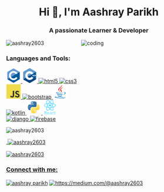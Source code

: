 <h1 align="center">Hi 👋, I'm Aashray Parikh</h1>
<h3 align="center">A passionate Learner & Developer</h3>

<img align="right" alt="coding" width="300" height="300" src="https://imgs.search.brave.com/YfEzujpYttqN49qnxRHEfFjzGsA2Cg8dDjrmr4rRfDc/rs:fit:800:600:1/g:ce/aHR0cHM6Ly9jZG4u/ZHJpYmJibGUuY29t/L3VzZXJzLzEyOTI2/Nzcvc2NyZWVuc2hv/dHMvNjEzOTE2Ny9h/dmVudG8uZ2lm.gif">

<p align="left"> <img src="https://komarev.com/ghpvc/?username=aashray2603&label=Profile%20views&color=0e75b6&style=flat" alt="aashray2603"/> </p>

<h3 align="left">Languages and Tools:</h3>
<p align="left"> <a href="https://www.cprogramming.com/" target="_blank" rel="noreferrer"> <img src="https://raw.githubusercontent.com/devicons/devicon/master/icons/c/c-original.svg" alt="c" width="40" height="40"/> </a> <a href="https://www.w3schools.com/cpp/" target="_blank" rel="noreferrer"> <img src="https://raw.githubusercontent.com/devicons/devicon/master/icons/cplusplus/cplusplus-original.svg" alt="cplusplus" width="40" height="40"/> </a>  </a> </a> <a href="https://www.w3.org/html/" target="_blank" rel="noreferrer"> <img src="https://imgs.search.brave.com/g6zdyLn2fuTshy9EkFOg8H_ICBpXx6wo83fsVDhnhCg/rs:fit:474:225:1/g:ce/aHR0cHM6Ly90c2Ux/Lm1tLmJpbmcubmV0/L3RoP2lkPU9JUC4t/QWpRbGxOQ1pQM0Jw/N2dIc1ZfeVNRSGFI/YSZwaWQ9QXBp" alt="html5" width="40" height="40"/> </a> <a href="https://www.w3schools.com/css/" target="_blank" rel="noreferrer"> <img src="https://imgs.search.brave.com/T0DR61BmlZgYe_KcwX5k69eF-TMFnNRi57w9QMYUxVI/rs:fit:900:840:1/g:ce/aHR0cHM6Ly9jbGlw/Z3JvdW5kLmNvbS9p/bWFnZXMvY3NzLTMt/bG9nby1jbGlwYXJ0/LmpwZw" alt="css3" width="40" height="40"/> <a href="https://developer.mozilla.org/en-US/docs/Web/JavaScript" target="_blank" rel="noreferrer"> <img src="https://raw.githubusercontent.com/devicons/devicon/master/icons/javascript/javascript-original.svg" alt="javascript" width="40" height="40"/> </a> <a href="https://getbootstrap.com" target="_blank" rel="noreferrer"> <img src="https://imgs.search.brave.com/jyJOIwZPybNwTHmp-uQqpTtK0-IhN8ptKu1gEHYZZ6U/rs:fit:400:400:1/g:ce/aHR0cHM6Ly9kaWdp/dGFsLmNvbS93cC1j/b250ZW50L3VwbG9h/ZHMvQm9vdHN0cmFw/LnBuZz94Mzg5NDQ" alt="bootstrap" width="40" height="40"/> </a>  <a href="https://www.java.com" target="_blank" rel="noreferrer"> <img src="https://raw.githubusercontent.com/devicons/devicon/master/icons/java/java-original.svg" alt="java" width="40" height="40"/> </a> <a href="https://kotlinlang.org" target="_blank" rel="noreferrer"> <img src="https://www.vectorlogo.zone/logos/kotlinlang/kotlinlang-icon.svg" alt="kotlin" width="40" height="40"/> </a> <a href="https://www.python.org" target="_blank" rel="noreferrer"> <img src="https://raw.githubusercontent.com/devicons/devicon/master/icons/python/python-original.svg" alt="python" width="40" height="40"/> </a> <a href="https://reactjs.org/" target="_blank" rel="noreferrer"> <img src="https://raw.githubusercontent.com/devicons/devicon/master/icons/react/react-original-wordmark.svg" alt="react" width="40" height="40"/> </a>  <a href="https://www.djangoproject.com/" target="_blank" rel="noreferrer"> <img src="https://cdn.worldvectorlogo.com/logos/django.svg" alt="django" width="40" height="40"/> </a> <a href="https://firebase.google.com/" target="_blank" rel="noreferrer"> <img src="https://www.vectorlogo.zone/logos/firebase/firebase-icon.svg" alt="firebase" width="40" height="40"/> </p>

<p><img align="left" src="https://github-readme-stats.vercel.app/api/top-langs?username=aashray2603&show_icons=true&locale=en&layout=compact" alt="aashray2603"/></p>
<br>
<p>&nbsp;<img align="center" src="https://github-readme-stats.vercel.app/api?username=aashray2603&show_icons=true&locale=en" alt="aashray2603"/></p>

<p><img align="center" src="https://github-readme-streak-stats.herokuapp.com/?user=aashray2603&" alt="aashray2603"/>

<h3 align="left">Connect with me:</h3>
<p align="left">
<a href="https://www.linkedin.com/in/aashray-parikh-a139b9234" target="blank"><img align="center" src="https://imgs.search.brave.com/bSOXjp_asyo-gMdQaSf_e_oPkgqkhh7dJyUpvI_Ji3s/rs:fit:1000:1000:1/g:ce/aHR0cDovL3NlcXVv/aWFwZXJzb25uZWwu/Y29tL3dwLWNvbnRl/bnQvdXBsb2Fkcy8y/MDE0LzA1L2xpbmtl/ZGluc3F1YXJlbG9n/by5wbmc" alt="aashray parikh" height="40" width="40" /></a>
<a href="https://medium.com/@aashray2603" target="blank"><img align="center" src="https://raw.githubusercontent.com/rahuldkjain/github-profile-readme-generator/master/src/images/icons/Social/medium.svg" alt="https://medium.com/@aashray2603" height="38" width="40" /></a>
</p>
